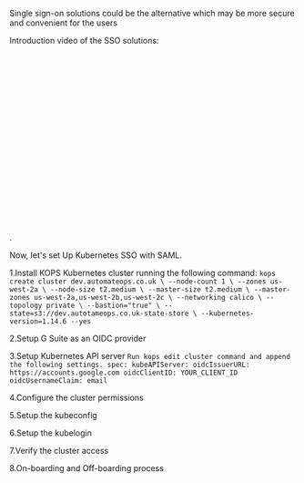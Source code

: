 Single sign-on solutions could be the alternative which may be more secure and convenient for the users

Introduction video of the SSO solutions: 
<iframe width="560" height="315" src=""https://www.youtube-nocookie.com/embed/mys7IhNKRTI" frameborder="0" allow="accelerometer; autoplay; encrypted-media; gyroscope; picture-in-picture" allowfullscreen></iframe>
.


Now, let's set Up Kubernetes SSO with SAML.

1.Install KOPS Kubernetes cluster running the following command:
`kops create cluster dev.automateops.co.uk \
  --node-count 1 \
  --zones us-west-2a \
  --node-size t2.medium \
  --master-size t2.medium \
  --master-zones us-west-2a,us-west-2b,us-west-2c \
  --networking calico \
  --topology private \
  --bastion="true" \
  --state=s3://dev.autotameops.co.uk-state-store \
  --kubernetes-version=1.14.6 --yes`

2.Setup G Suite as an OIDC provider
                  
3.Setup Kubernetes API server
`Run kops edit cluster command and append the following settings.
 spec:
  kubeAPIServer:
    oidcIssuerURL: https://accounts.google.com
    oidcClientID: YOUR_CLIENT_ID
    oidcUsernameClaim: email`
                  
4.Configure the cluster permissions
                  
5.Setup the kubeconfig
                  
6.Setup the kubelogin
                  
7.Verify the cluster access
                  
8.On-boarding and Off-boarding process
                  

                 
